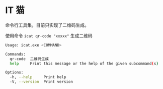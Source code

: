 # IT 猫

命令行工具集，目前只实现了二维码生成。

使用命令 `icat qr-code "xxxxx"` 生成二维码

```sh
Usage: icat.exe <COMMAND>

Commands:
  qr-code  二维码生成
  help     Print this message or the help of the given subcommand(s)

Options:
  -h, --help     Print help
  -V, --version  Print version
```